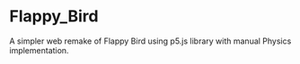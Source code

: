 # Flappy_Bird
A simpler web remake of Flappy Bird using p5.js library with manual Physics implementation.
